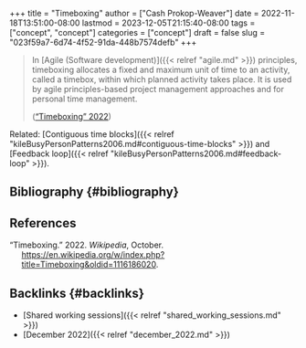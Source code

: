 +++
title = "Timeboxing"
author = ["Cash Prokop-Weaver"]
date = 2022-11-18T13:51:00-08:00
lastmod = 2023-12-05T21:15:40-08:00
tags = ["concept", "concept"]
categories = ["concept"]
draft = false
slug = "023f59a7-6d74-4f52-91da-448b7574defb"
+++

> In [Agile (Software development)]({{< relref "agile.md" >}}) principles, timeboxing allocates a fixed and maximum unit of time to an activity, called a timebox, within which planned activity takes place. It is used by agile principles-based project management approaches and for personal time management.
>
> (<a href="#citeproc_bib_item_1">“Timeboxing” 2022</a>)

Related: [Contiguous time blocks]({{< relref "kileBusyPersonPatterns2006.md#contiguous-time-blocks" >}}) and [Feedback loop]({{< relref "kileBusyPersonPatterns2006.md#feedback-loop" >}}).


## Bibliography {#bibliography}

## References

<style>.csl-entry{text-indent: -1.5em; margin-left: 1.5em;}</style><div class="csl-bib-body">
  <div class="csl-entry"><a id="citeproc_bib_item_1"></a>“Timeboxing.” 2022. <i>Wikipedia</i>, October. <a href="https://en.wikipedia.org/w/index.php?title=Timeboxing&oldid=1116186020">https://en.wikipedia.org/w/index.php?title=Timeboxing&#38;oldid=1116186020</a>.</div>
</div>


## Backlinks {#backlinks}

-   [Shared working sessions]({{< relref "shared_working_sessions.md" >}})
-   [December 2022]({{< relref "december_2022.md" >}})
